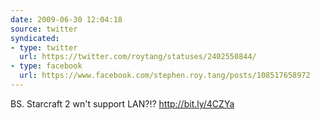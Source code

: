 ```yaml
---
date: 2009-06-30 12:04:18
source: twitter
syndicated:
- type: twitter
  url: https://twitter.com/roytang/statuses/2402550844/
- type: facebook
  url: https://www.facebook.com/stephen.roy.tang/posts/108517658972
---
```


BS. Starcraft 2 wn't support LAN?!?  http://bit.ly/4CZYa